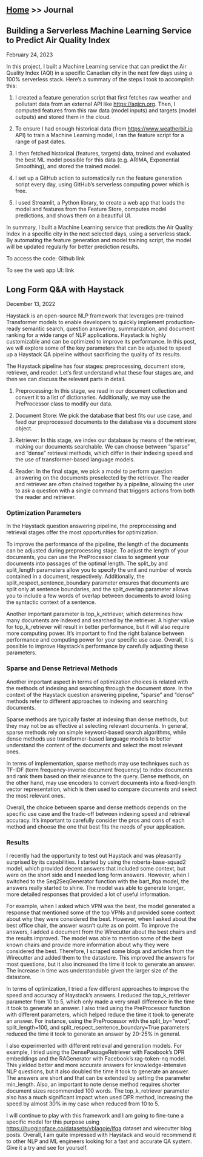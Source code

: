 [Home](https://behruz.me/) >> Journal
------------------------------------

## Building a Serverless Machine Learning Service to Predict Air Quality Index
February 24, 2023

In this project, I built a Machine Learning service that can predict the Air Quality Index (AQI) in a specific Canadian city in the next few days using a 100% serverless stack. Here’s a summary of the steps I took to accomplish this:

1. I created a feature generation script that first fetches raw weather and pollutant data from an external API like https://aqicn.org. Then, I computed features from this raw data (model inputs) and targets (model outputs) and stored them in the cloud.

2. To ensure I had enough historical data (from https://www.weatherbit.io API) to train a Machine Learning model, I ran the feature script for a range of past dates.

3. I then fetched historical (features, targets) data, trained and evaluated the best ML model possible for this data (e.g. ARIMA, Exponential Smoothing), and stored the trained model.

4. I set up a GitHub action to automatically run the feature generation script every day, using GitHub’s serverless computing power which is free.

5. I used Streamlit, a Python library, to create a web app that loads the model and features from the Feature Store, computes model predictions, and shows them on a beautiful UI.

In summary, I built a Machine Learning service that predicts the Air Quality Index in a specific city in the next selected days, using a serverless stack. By automating the feature generation and model training script, the model will be updated regularly for better prediction results.

To access the code: Github link

To see the web app UI: link


## Long Form Q&A with Haystack
December 13, 2022

Haystack is an open-source NLP framework that leverages pre-trained Transformer models to enable developers to quickly implement production-ready semantic search, question answering, summarization, and document ranking for a wide range of NLP applications. Haystack is highly customizable and can be optimized to improve its performance. In this post, we will explore some of the key parameters that can be adjusted to speed up a Haystack QA pipeline without sacrificing the quality of its results.

The Haystack pipeline has four stages: preprocessing, document store, retriever, and reader. Let’s first understand what these four stages are, and then we can discuss the relevant parts in detail.

1. Preprocessing: In this stage, we read in our document collection and convert it to a list of dictionaries. Additionally, we may use the PreProcessor class to modify our data.

2. Document Store: We pick the database that best fits our use case, and feed our preprocessed documents to the database via a document store object.

3. Retriever: In this stage, we index our database by means of the retriever, making our documents searchable. We can choose between “sparse” and “dense” retrieval methods, which differ in their indexing speed and the use of transformer-based language models.

4. Reader: In the final stage, we pick a model to perform question answering on the documents preselected by the retriever. The reader and retriever are often chained together by a pipeline, allowing the user to ask a question with a single command that triggers actions from both the reader and retriever.


### Optimization Parameters

In the Haystack question answering pipeline, the preprocessing and retrieval stages offer the most opportunities for optimization.

To improve the performance of the pipeline, the length of the documents can be adjusted during preprocessing stage. To adjust the length of your documents, you can use the PreProcessor class to segment your documents into passages of the optimal length. The split_by and split_length parameters allow you to specify the unit and number of words contained in a document, respectively. Additionally, the split_respect_sentence_boundary parameter ensures that documents are split only at sentence boundaries, and the split_overlap parameter allows you to include a few words of overlap between documents to avoid losing the syntactic context of a sentence.

Another important parameter is top_k_retriever, which determines how many documents are indexed and searched by the retriever. A higher value for top_k_retriever will result in better performance, but it will also require more computing power. It’s important to find the right balance between performance and computing power for your specific use case. Overall, it is possible to improve Haystack’s performance by carefully adjusting these parameters.

### Sparse and Dense Retrieval Methods

Another important aspect in terms of optimization choices is related with the methods of indexing and searching through the document store. In the context of the Haystack question answering pipeline, “sparse” and “dense” methods refer to different approaches to indexing and searching documents.

Sparse methods are typically faster at indexing than dense methods, but they may not be as effective at selecting relevant documents. In general, sparse methods rely on simple keyword-based search algorithms, while dense methods use transformer-based language models to better understand the content of the documents and select the most relevant ones.

In terms of implementation, sparse methods may use techniques such as TF-IDF (term frequency-inverse document frequency) to index documents and rank them based on their relevance to the query. Dense methods, on the other hand, may use encoders to convert documents into a fixed-length vector representation, which is then used to compare documents and select the most relevant ones.

Overall, the choice between sparse and dense methods depends on the specific use case and the trade-off between indexing speed and retrieval accuracy. It’s important to carefully consider the pros and cons of each method and choose the one that best fits the needs of your application.

### Results

I recently had the opportunity to test out Haystack and was pleasantly surprised by its capabilities. I started by using the roberta-base-squad2 model, which provided decent answers that included some context, but were on the short side and I needed long form answers. However, when I switched to the Seq2SeqGenerator function with the bart_lfqa model, the answers really started to shine. The model was able to generate longer, more detailed responses that provided a lot of useful information.

For example, when I asked which VPN was the best, the model generated a response that mentioned some of the top VPNs and provided some context about why they were considered the best. However, when I asked about the best office chair, the answer wasn’t quite as on point. To improve the answers, I added a document from the Wirecutter about the best chairs and the results improved. The model was able to mention some of the best known chairs and provide more information about why they were considered the best. Therefore, I scraped some blogs and articles from the Wirecutter and added them to the datastore. This improved the answers for most questions, but it also increased the time it took to generate an answer. The increase in time was understandable given the larger size of the datastore.

In terms of optimization, I tried a few different approaches to improve the speed and accuracy of Haystack’s answers. I reduced the top_k_retriever parameter from 10 to 5, which only made a very small difference in the time it took to generate an answer. I also tried using the PreProcessor function with different parameters, which helped reduce the time it took to generate an answer. For instance, using the PreProcessor with the split_by=”word”, split_length=100, and split_respect_sentence_boundary=True parameters reduced the time it took to generate an answer by 20-25% in general.

I also experimented with different retrieval and generation models. For example, I tried using the DensePassageRetriever with Facebook’s DPR embeddings and the RAGenerator with Facebook’s rag-token-nq model. This yielded better and more accurate answers for knowledge-intensive NLP questions, but it also doubled the time it took to generate an answer. The answers are short and that can be extended by setting the parameter min_length. Also, an important to note dense method requires shorter document sizes recommended 100 words. The top_k_retriever parameter also has a much significant impact when used DPR method, increasing the speed by almost 30% in my case when reduced from 10 to 5.

I will continue to play with this framework and I am going to fine-tune a specific model for this purpose using https://huggingface.co/datasets/vblagoje/lfqa dataset and wirecutter blog posts. Overall, I am quite impressed with Haystack and would recommend it to other NLP and ML engineers looking for a fast and accurate QA system. Give it a try and see for yourself.

